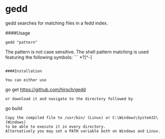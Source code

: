 gedd
====

gedd searches for matching files in a fedd index.

####Usage
```
gedd "pattern"
```
The pattern is not case sensitive. The shell pattern matching is used featuring the following symbols: ```
*?[^-]
```.

####Installation

You can either use
```
go get https://github.com/hirsch/gedd
```
or download it and navigate to the directory followed by
```
go build
```
Copy the compiled file to /usr/bin/ (Linux) or C:\Windows\System32\ (Windows)
to be able to execute it in every directory.
Alternatively you may set a PATH variable both on Windows and Linux.

